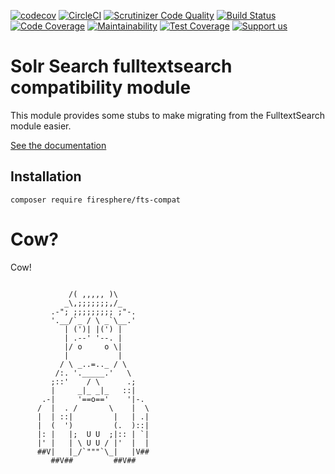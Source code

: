 [![codecov](https://codecov.io/gh/Firesphere/silverstripe-solr-compatibility/branch/master/graph/badge.svg)](https://codecov.io/gh/Firesphere/silverstripe-solr-compatibility)
[![CircleCI](https://circleci.com/gh/Firesphere/silverstripe-solr-compatibility/tree/master.svg?style=svg)](https://circleci.com/gh/Firesphere/silverstripe-solr-compatibility/tree/master)
[![Scrutinizer Code Quality](https://scrutinizer-ci.com/g/Firesphere/silverstripe-solr-compatibility/badges/quality-score.png?b=master)](https://scrutinizer-ci.com/g/Firesphere/silverstripe-solr-compatibility/?branch=master)
[![Build Status](https://scrutinizer-ci.com/g/Firesphere/silverstripe-solr-compatibility/badges/build.png?b=master)](https://scrutinizer-ci.com/g/Firesphere/silverstripe-solr-compatibility/build-status/master)
[![Code Coverage](https://scrutinizer-ci.com/g/Firesphere/silverstripe-solr-compatibility/badges/coverage.png?b=master)](https://scrutinizer-ci.com/g/Firesphere/silverstripe-solr-compatibility/?branch=master)
[![Maintainability](https://api.codeclimate.com/v1/badges/55c8967ef25e37182e3d/maintainability)](https://codeclimate.com/github/Firesphere/silverstripe-solr-search/maintainability)
[![Test Coverage](https://api.codeclimate.com/v1/badges/55c8967ef25e37182e3d/test_coverage)](https://codeclimate.com/github/Firesphere/silverstripe-solr-search/test_coverage)
[![Support us](https://enjoy.gitstore.app/repositories/badge-Firesphere/silverstripe-solr-search.svg)](https://enjoy.gitstore.app/repositories/Firesphere/silverstripe-solr-search)

# Solr Search fulltextsearch compatibility module

This module provides some stubs to make migrating from the FulltextSearch module easier.

[See the documentation](https://firesphere.github.io/solr-docs/10-Submodules/01-Fulltext-Search-Compatibility.html)

## Installation

`composer require firesphere/fts-compat`

# Cow?

Cow!

```

             /( ,,,,, )\
            _\,;;;;;;;,/_
         .-"; ;;;;;;;;; ;"-.
         '.__/`_ / \ _`\__.'
            | (')| |(') |
            | .--' '--. |
            |/ o     o \|
            |           |
           / \ _..=.._ / \
          /:. '._____.'   \
         ;::'    / \      .;
         |     _|_ _|_   ::|
       .-|     '==o=='    '|-.
      /  |  . /       \    |  \
      |  | ::|         |   | .|
      |  (  ')         (.  )::|
      |: |   |;  U U  ;|:: | `|
      |' |   | \ U U / |'  |  |
      ##V|   |_/`"""`\_|   |V##
         ##V##         ##V##
```
